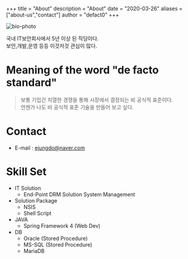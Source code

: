+++
title = "About"
description = "About"
date = "2020-03-26"
aliases = ["about-us","contact"]
author = "defact0"
+++

![bio-photo](/img/about/bio-photo.png)

국내 IT보안회사에서 5년 이상 된 직딩이다.  
보안,개발,운영 등등 이것저것 관심이 많다.

# Meaning of the word "de facto standard"
> 보통 기업간 치열한 경쟁을 통해 시장에서 결정되는 비 공식적 표준이다.  
> 언젠가 나도 비 공식적 표준 기술을 만들어 보고 싶다.

# Contact
- E-mail : ejungdo@naver.com

# Skill Set
- IT Solution
    - End-Point DRM Solution System Management
- Solution Package
    - NSIS
    - Shell Script
- JAVA
    - Spring Framework 4 (Web Dev)
- DB
    - Oracle (Stored Procedure)
    - MS-SQL (Stored Procedure)
    - MariaDB
